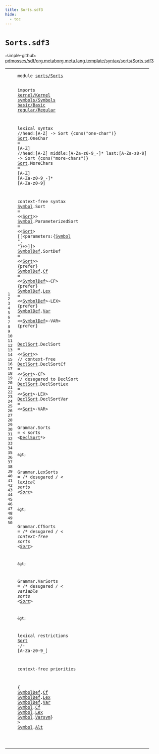 ```yaml
---
title: Sorts.sdf3
hide:
  - toc
---
```


# `Sorts.sdf3`

:simple-github: [pdmosses/sdf/org.metaborg.meta.lang.template/syntax/sorts/Sorts.sdf3]

[pdmosses/sdf/org.metaborg.meta.lang.template/syntax/sorts/Sorts.sdf3]: https://github.com/pdmosses/sdf/blob/master/org.metaborg.meta.lang.template/syntax/sorts/Sorts.sdf3 "The source file on GitHub"

<div class="sdf3"><table class="highlighttable"><tbody><tr><td class="linenos"><div class="linenodiv"><pre><span></span>1
2
3
4
5
6
7
8
9
10
11
12
13
14
15
16
17
18
19
20
21
22
23
24
25
26
27
28
29
30
31
32
33
34
35
36
37
38
39
40
41
42
43
44
45
46
47
48
49
50
</pre></div></td>
<td class="code"><pre><code><span class="keyword">module</span> <a href="../../TemplateLang.sdf3/#sorts/Sorts_67_78" id="sorts/Sorts_7_18" title="Referenced at ../../TemplateLang.sdf3 line 5; ../../basic/Basic.sdf3 line 4; ../../regular/Regular.sdf3 line 3; ../../sdf2-core/Sdf2-Syntax.sdf3 line 10">sorts/Sorts</a>

<span class="keyword">imports</span> <a href="../../kernel/Kernel.sdf3/#kernel/Kernel_7_20" id="kernel/Kernel_28_41" title="Defined at ../../kernel/Kernel.sdf3 line 1">kernel/Kernel</a>
<a href="../../symbols/Symbols.sdf3/#symbols/Symbols_7_22" id="symbols/Symbols_42_57" title="Defined at ../../symbols/Symbols.sdf3 line 1">symbols/Symbols</a>
<a href="../../basic/Basic.sdf3/#basic/Basic_7_18" id="basic/Basic_58_69" title="Defined at ../../basic/Basic.sdf3 line 1">basic/Basic</a>
<a href="../../regular/Regular.sdf3/#regular/Regular_7_22" id="regular/Regular_70_85" title="Defined at ../../regular/Regular.sdf3 line 1">regular/Regular</a>

<span class="keyword">lexical syntax</span>
  <span class="layout">//head:[A-Z] -&gt; Sort {cons("one-char")}</span>
  <a href="#Sort_343_347" id="Sort_146_150" title="Referenced at line 15, 16, 17, 22, 23, 24, 25, 33, 37, 41, 46; ../../regular/Regular.sdf3 line 20, 21, 22, 23, 24">Sort</a>.<span class="cons_Constructor"><span id="OneChar_151_158" title="Not referenced locally, nor via imports">OneChar</span></span> = [<span class="cons_Regular">A</span>-<span class="cons_Regular">Z</span>]
  <span class="layout">//head:[A-Z] middle:[A-Za-z0-9\_\-]* last:[A-Za-z0-9] -&gt; Sort {cons("more-chars")}</span>
  <a href="#Sort_343_347" id="Sort_254_258" title="Referenced at line 15, 16, 17, 22, 23, 24, 25, 33, 37, 41, 46; ../../regular/Regular.sdf3 line 20, 21, 22, 23, 24">Sort</a>.<span class="cons_Constructor"><span id="MoreChars_259_268" title="Not referenced locally, nor via imports">MoreChars</span></span> = [<span class="cons_Regular">A</span>-<span class="cons_Regular">Z</span>] [<span class="cons_Regular">A</span>-<span class="cons_Regular">Z</span><span class="cons_Regular">a</span>-<span class="cons_Regular">z</span><span class="cons_Regular">0</span>-<span class="cons_Regular">9</span>\_\-]* [<span class="cons_Regular">A</span>-<span class="cons_Regular">Z</span><span class="cons_Regular">a</span>-<span class="cons_Regular">z</span><span class="cons_Regular">0</span>-<span class="cons_Regular">9</span>]

<span class="keyword">context-free syntax</span>
<a href="#Symbol_400_406" id="Symbol_327_333" title="Referenced at line 16, 50">Symbol</a>.<span class="cons_Constructor"><span id="Sort_334_338" title="Not referenced locally, nor via imports">Sort</span></span> = &lt;&lt;<a href="#Sort_146_150" id="Sort_343_347" title="Defined at line 10, 12">Sort</a>&gt;&gt;
<a href="#Symbol_400_406" id="Symbol_350_356" title="Referenced at line 16, 50">Symbol</a>.<span class="cons_Constructor"><span id="ParameterizedSort_357_374" title="Not referenced locally, nor via imports">ParameterizedSort</span></span> = &lt;&lt;<a href="#Sort_146_150" id="Sort_379_383" title="Defined at line 10, 12">Sort</a>&gt; <span class="cons_String">[[</span>&lt;<span class="cons_Unquoted"><span id="parameters_388_398" title="Not referenced locally, nor via imports">parameters</span></span>:{<a href="#Symbol_327_333" id="Symbol_400_406" title="Defined at line 15, 16">Symbol</a> <span class="cons_Lit">", "</span>}+&gt;<span class="cons_String">]]</span>&gt;
<a href="#SymbolDef_478_487" id="SymbolDef_418_427" title="Referenced at line 18, 19, 20, 50; ../../TemplateLang.sdf3 line 30, 85, 90, 97">SymbolDef</a>.<span class="cons_Constructor"><span id="SortDef_428_435" title="Not referenced locally, nor via imports">SortDef</span></span> = &lt;&lt;<a href="#Sort_146_150" id="Sort_440_444" title="Defined at line 10, 12">Sort</a>&gt;&gt; {<span class="keyword">prefer</span>}
<a href="#SymbolDef_478_487" id="SymbolDef_456_465" title="Referenced at line 18, 19, 20, 50; ../../TemplateLang.sdf3 line 30, 85, 90, 97">SymbolDef</a>.<span class="cons_Constructor"><a href="#Cf_1125_1127" id="Cf_466_468" title="Referenced at line 50">Cf</a></span>      = &lt;&lt;<a href="#SymbolDef_418_427" id="SymbolDef_478_487" title="Defined at line 17, 18, 19, 20">SymbolDef</a>&gt;<span class="cons_String">-CF</span>&gt; {<span class="keyword">prefer</span>}
<a href="#SymbolDef_478_487" id="SymbolDef_502_511" title="Referenced at line 18, 19, 20, 50; ../../TemplateLang.sdf3 line 30, 85, 90, 97">SymbolDef</a>.<span class="cons_Constructor"><a href="#Lex_1138_1141" id="Lex_512_515" title="Referenced at line 50">Lex</a></span>     = &lt;&lt;<a href="#SymbolDef_418_427" id="SymbolDef_524_533" title="Defined at line 17, 18, 19, 20">SymbolDef</a>&gt;<span class="cons_String">-LEX</span>&gt; {<span class="keyword">prefer</span>}
<a href="#SymbolDef_478_487" id="SymbolDef_549_558" title="Referenced at line 18, 19, 20, 50; ../../TemplateLang.sdf3 line 30, 85, 90, 97">SymbolDef</a>.<span class="cons_Constructor"><a href="#Var_1152_1155" id="Var_559_562" title="Referenced at line 50">Var</a></span>     = &lt;&lt;<a href="#SymbolDef_418_427" id="SymbolDef_571_580" title="Defined at line 17, 18, 19, 20">SymbolDef</a>&gt;<span class="cons_String">-VAR</span>&gt; {<span class="keyword">prefer</span>}

<a href="#DeclSort_811_819" id="DeclSort_597_605" title="Referenced at line 29">DeclSort</a>.<span class="cons_Constructor"><span id="DeclSort_606_614" title="Not referenced locally, nor via imports">DeclSort</span></span>    = &lt;&lt;<a href="#Sort_146_150" id="Sort_622_626" title="Defined at line 10, 12">Sort</a>&gt;&gt;     <span class="layout">// context-free</span>
<a href="#DeclSort_811_819" id="DeclSort_649_657" title="Referenced at line 29">DeclSort</a>.<span class="cons_Constructor"><span id="DeclSortCf_658_668" title="Not referenced locally, nor via imports">DeclSortCf</span></span>  = &lt;&lt;<a href="#Sort_146_150" id="Sort_674_678" title="Defined at line 10, 12">Sort</a>&gt;<span class="cons_String">-CF</span>&gt;  <span class="layout">// desugared to DeclSort</span>
<a href="#DeclSort_811_819" id="DeclSort_710_718" title="Referenced at line 29">DeclSort</a>.<span class="cons_Constructor"><span id="DeclSortLex_719_730" title="Not referenced locally, nor via imports">DeclSortLex</span></span> = &lt;&lt;<a href="#Sort_146_150" id="Sort_735_739" title="Defined at line 10, 12">Sort</a>&gt;<span class="cons_String">-LEX</span>&gt;
<a href="#DeclSort_811_819" id="DeclSort_746_754" title="Referenced at line 29">DeclSort</a>.<span class="cons_Constructor"><span id="DeclSortVar_755_766" title="Not referenced locally, nor via imports">DeclSortVar</span></span> = &lt;&lt;<a href="#Sort_146_150" id="Sort_771_775" title="Defined at line 10, 12">Sort</a>&gt;<span class="cons_String">-VAR</span>&gt;


<span id="Grammar_784_791" title="Not referenced locally, nor via imports">Grammar</span>.<span class="cons_Constructor"><span id="Sorts_792_797" title="Not referenced locally, nor via imports">Sorts</span></span> = &lt;
  <span class="cons_String">sorts</span> &lt;<a href="#DeclSort_597_605" id="DeclSort_811_819" title="Defined at line 22, 23, 24, 25">DeclSort</a>*&gt;

    &gt;
<span id="Grammar_829_836" title="Not referenced locally, nor via imports">Grammar</span>.<span class="cons_Constructor"><span id="LexSorts_837_845" title="Not referenced locally, nor via imports">LexSorts</span></span> = /* <span class="keyword">desugared</span> */ &lt;
  <span class="cons_String">lexical</span> <span class="cons_String">sorts</span> &lt;<a href="#Sort_146_150" id="Sort_883_887" title="Defined at line 10, 12">Sort</a>*&gt;

    &gt;
<span id="Grammar_897_904" title="Not referenced locally, nor via imports">Grammar</span>.<span class="cons_Constructor"><span id="CfSorts_905_912" title="Not referenced locally, nor via imports">CfSorts</span></span> = /* <span class="keyword">desugared</span> */ &lt;
  <span class="cons_String">context-free</span> <span class="cons_String">sorts</span> &lt;<a href="#Sort_146_150" id="Sort_955_959" title="Defined at line 10, 12">Sort</a>*&gt;

    &gt;
<span id="Grammar_969_976" title="Not referenced locally, nor via imports">Grammar</span>.<span class="cons_Constructor"><span id="VarSorts_977_985" title="Not referenced locally, nor via imports">VarSorts</span></span> = /* <span class="keyword">desugared</span> */ &lt;
  <span class="cons_String">variable</span> <span class="cons_String">sorts</span> &lt;<a href="#Sort_146_150" id="Sort_1024_1028" title="Defined at line 10, 12">Sort</a>*&gt;

    &gt;

<span class="keyword">lexical restrictions</span>
    <a href="#Sort_146_150" id="Sort_1064_1068" title="Defined at line 10, 12">Sort</a> -/- [<span class="cons_Regular">A</span>-<span class="cons_Regular">Z</span><span class="cons_Regular">a</span>-<span class="cons_Regular">z</span><span class="cons_Regular">0</span>-<span class="cons_Regular">9</span>\_]

<span class="keyword">context-free priorities</span>

{ <a href="#SymbolDef_418_427" id="SymbolDef_1115_1124" title="Defined at line 17, 18, 19, 20">SymbolDef</a>.<span class="cons_Constructor"><a href="#Cf_466_468" id="Cf_1125_1127" title="Defined at line 18">Cf</a></span> <a href="#SymbolDef_418_427" id="SymbolDef_1128_1137" title="Defined at line 17, 18, 19, 20">SymbolDef</a>.<span class="cons_Constructor"><a href="#Lex_512_515" id="Lex_1138_1141" title="Defined at line 19">Lex</a></span> <a href="#SymbolDef_418_427" id="SymbolDef_1142_1151" title="Defined at line 17, 18, 19, 20">SymbolDef</a>.<span class="cons_Constructor"><a href="#Var_559_562" id="Var_1152_1155" title="Defined at line 20">Var</a></span> <a href="#Symbol_327_333" id="Symbol_1156_1162" title="Defined at line 15, 16">Symbol</a>.<span class="cons_Constructor"><a href="../../basic/Basic.sdf3/#Cf_564_566" id="Cf_1163_1165" title="Defined at ../../basic/Basic.sdf3 line 48">Cf</a></span> <a href="#Symbol_327_333" id="Symbol_1166_1172" title="Defined at line 15, 16">Symbol</a>.<span class="cons_Constructor"><a href="../../basic/Basic.sdf3/#Lex_590_593" id="Lex_1173_1176" title="Defined at ../../basic/Basic.sdf3 line 49">Lex</a></span> <a href="#Symbol_327_333" id="Symbol_1177_1183" title="Defined at line 15, 16">Symbol</a>.<span class="cons_Constructor"><a href="../../basic/Basic.sdf3/#Varsym_618_624" id="Varsym_1184_1190" title="Defined at ../../basic/Basic.sdf3 line 50">Varsym</a></span>} &gt; <a href="#Symbol_327_333" id="Symbol_1194_1200" title="Defined at line 15, 16">Symbol</a>.<span class="cons_Constructor"><a href="../../regular/Regular.sdf3/#Alt_1048_1051" id="Alt_1201_1204" title="Defined at ../../regular/Regular.sdf3 line 38">Alt</a></span>

</code></pre></td></tr></tbody></table></div>